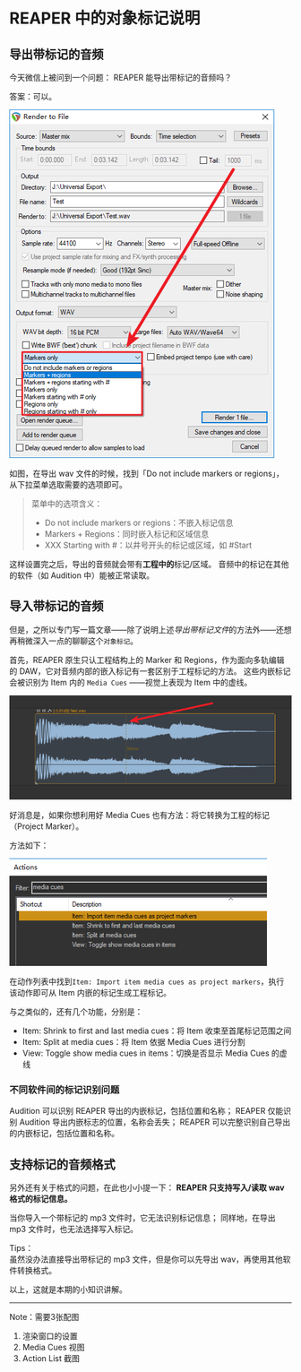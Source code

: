 # REAPER 中的对象标记说明

## 导出带标记的音频

今天微信上被问到一个问题：
REAPER 能导出带标记的音频吗？

答案：可以。

![导出设置](配图/导出设置.png)

如图，在导出 wav 文件的时候，找到「Do not include markers or regions」，从下拉菜单选取需要的选项即可。

> 菜单中的选项含义：
> * Do not include markers or regions：不嵌入标记信息
> * Markers + Regions：同时嵌入标记和区域信息
> * XXX Starting with #：以井号开头的标记或区域，如 #Start

这样设置完之后，导出的音频就会带有**工程中的**标记/区域。
音频中的标记在其他的软件（如 Audition 中）能被正常读取。

## 导入带标记的音频

但是，之所以专门写一篇文章——除了说明上述*导出带标记文件*的方法外——还想再稍微深入一点的聊聊这个`对象标记`。

首先，REAPER 原生只认工程结构上的 Marker 和 Regions，作为面向多轨编辑的 DAW，它对音频内部的嵌入标记有一套区别于工程标记的方法。
这些内嵌标记会被识别为 Item 内的 `Media Cues` ——视觉上表现为 Item 中的虚线。

![对象标记示意](配图/对象标记示意.png)

好消息是，如果你想利用好 Media Cues 也有方法：将它转换为工程的标记（Project Marker）。

方法如下：

![转换标记](配图/转换标记.png)

在动作列表中找到`Item: Import item media cues as project markers`，执行该动作即可从 Item 内嵌的标记生成工程标记。

与之类似的，还有几个功能，分别是：

* Item: Shrink to first and last media cues：将 Item 收束至首尾标记范围之间
* Item: Split at media cues：将 Item 依据 Media Cues 进行分割
* View: Toggle show media cues in items：切换是否显示 Media Cues 的虚线

### 不同软件间的标记识别问题

Audition 可以识别 REAPER 导出的内嵌标记，包括位置和名称；
REAPER 仅能识别 Audition 导出内嵌标志的位置，名称会丢失；
REAPER 可以完整识别自己导出的内嵌标记，包括位置和名称。

## 支持标记的音频格式

另外还有关于格式的问题，在此也小小提一下：
**REAPER 只支持写入/读取 wav 格式的标记信息。**

当你导入一个带标记的 mp3 文件时，它无法识别标记信息；
同样地，在导出 mp3 文件时，也无法选择写入标记。

Tips：<br>
虽然没办法直接导出带标记的 mp3 文件，但是你可以先导出 wav，再使用其他软件转换格式。

以上，这就是本期的小知识讲解。

---

Note：需要3张配图

1. 渲染窗口的设置
2. Media Cues 视图
3. Action List 截图